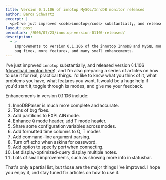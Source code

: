 ```yaml
---
title: Version 0.1.106 of innotop MySQL/InnoDB monitor released
author: Baron Schwartz
excerpt: |
  <p>I've just improved <code>innotop</code> substantially, and released version 0.1.106 (<a href="http://www.xaprb.com/innotop/">download innotop here</a>), and I'm also preparing a series of articles on how to use it for real, practical things.  I'd like to know what you think of it, what problems you have, what features you want.  It would be a huge help if you'd start it, toggle through its modes, and give me your feedback.</p>
layout: post
permalink: /2006/07/23/innotop-version-01106-released/
description:
  - >
    Improvements to version 0.1.106 of the innotop InnoDB and MySQL monitor include
    bug fixes, more features, and many small enhancements.
---
```

I've just improved `innotop` substantially, and released version 0.1.106 ([download innotop here][1]), and I'm also preparing a series of articles on how to use it for real, practical things. I'd like to know what you think of it, what problems you have, what features you want. It would be a huge help if you'd start it, toggle through its modes, and give me your feedback.

Enhancements in version 0.1.106 include:

1.  InnoDBParser is much more complete and accurate.
2.  Tons of bug fixes.
3.  Add partitions to EXPLAIN mode.
4.  Enhance Q mode header, add T mode header.
5.  Share some configuration variables across modes.
6.  Add formatted time columns to Q, T modes.
7.  Add command-line argument parsing.
8.  Turn off echo when asking for password.
9.  Add option to specify port when connecting.
10. Let display-optimized-query display multiple notes.
11. Lots of small improvements, such as showing more info in statusbar.

That's only a partial list, but those are the major things I've improved. I hope you enjoy it, and stay tuned for articles on how to use it.

 [1]: http://www.xaprb.com/innotop/

